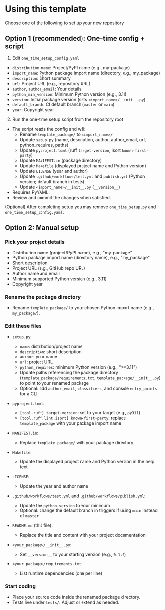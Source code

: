 # Using this template

Choose one of the following to set up your new repository.

## Option 1 (recommended): One-time config + script

1) Edit `one_time_setup_config.yaml`
- `distribution_name`: Project/PyPI name (e.g., my-package)
- `import_name`: Python package import name (directory, e.g., my_package)
- `description`: Short summary
- `url`: Project URL (e.g., repository URL)
- `author`, `author_email`: Your details
- `python_min_version`: Minimum Python version (e.g., 3.11)
- `version`: Initial package version (sets `<import_name>/__init__.py`)
- `default_branch`: CI default branch (`master` or `main`)
- `year`: Copyright year

2) Run the one-time setup script from the repository root
- The script reads the config and will:
  - Rename `template_package/` to `<import_name>/`
  - Update `setup.py` (name, description, author, author_email, url, python_requires, paths)
  - Update `pyproject.toml` (ruff `target-version`, isort `known-first-party`)
  - Update `MANIFEST.in` (package directory)
  - Update `Makefile` (displayed project name and Python version)
  - Update `LICENSE` (year and author)
  - Update `.github/workflows/test.yml` and `publish.yml` (Python version; default branch in tests)
  - Update `<import_name>/__init__.py` (`__version__`)
- Requires PyYAML.
- Review and commit the changes when satisfied.

(Optional) After completing setup you may remove `one_time_setup.py` and `one_time_setup_config.yaml`.

## Option 2: Manual setup

### Pick your project details
- Distribution name (project/PyPI name), e.g., "my-package"
- Python package import name (directory name), e.g., "my_package"
- Short description
- Project URL (e.g., GitHub repo URL)
- Author name and email
- Minimum supported Python version (e.g., 3.11)
- Copyright year

### Rename the package directory
- Rename `template_package/` to your chosen Python import name (e.g., `my_package/`).

### Edit these files
- `setup.py`:
  - `name`: distribution/project name
  - `description`: short description
  - `author`: your name
  - `url`: project URL
  - `python_requires`: minimum Python version (e.g., ">=3.11")
  - Update paths referencing the package directory (`template_package/requirements.txt`, `template_package/__init__.py`) to point to your renamed package
  - Optional: add `author_email`, `classifiers`, and console `entry_points` for a CLI

- `pyproject.toml`:
  - `[tool.ruff] target-version`: set to your target (e.g., `py311`)
  - `[tool.ruff.lint.isort] known-first-party`: replace `template_package` with your package import name

- `MANIFEST.in`:
  - Replace `template_package/` with your package directory

- `Makefile`:
  - Update the displayed project name and Python version in the help text

- `LICENSE`:
  - Update the year and author name

- `.github/workflows/test.yml` and `.github/workflows/publish.yml`:
  - Update the `python-version` to your minimum
  - Optional: change the default branch in triggers if using `main` instead of `master`

- `README.md` (this file):
  - Replace the title and content with your project documentation

- `<your_package>/__init__.py`:
  - Set `__version__` to your starting version (e.g., `0.1.0`)

- `<your_package>/requirements.txt`:
  - List runtime dependencies (one per line)

### Start coding
- Place your source code inside the renamed package directory.
- Tests live under `tests/`. Adjust or extend as needed.
